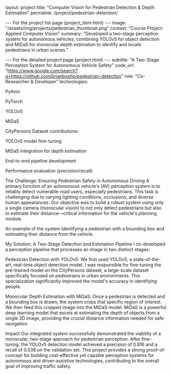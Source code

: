 layout: project
title: "Computer Vision for Pedestrian Detection & Depth Estimation"
permalink: /project/pedestrian-detection/

--- For the project list page (project_item.html) ---
image: "/assets/img/projects/pedestrian_thumbnail.png"
context: "Course Project: Applied Computer Vision"
summary: "Developed a two-stage perception system for autonomous vehicles, combining YOLOv5 for object detection and MiDaS for monocular depth estimation to identify and locate pedestrians in urban scenes."

--- For the detailed project page (project.html) ---
subtitle: "A Two-Stage Perception System for Autonomous Vehicle Safety"
code_url: "https://www.google.com/search?q=https://github.com/brianbosho/pedestrian-detection"
role: "Co-Researcher & Developer"
technologies:

Python

PyTorch

YOLOv5

MiDaS

CityPersons Dataset
contributions:

YOLOv5 model fine-tuning

MiDaS integration for depth estimation

End-to-end pipeline development

Performance evaluation (precision/recall)

The Challenge: Ensuring Pedestrian Safety in Autonomous Driving
A primary function of an autonomous vehicle's (AV) perception system is to reliably detect vulnerable road users, especially pedestrians. This task is challenging due to varying lighting conditions, occlusions, and diverse human appearances. Our objective was to build a robust system using only a single camera (monocular vision) to not only detect pedestrians but also to estimate their distance—critical information for the vehicle's planning module.

An example of the system identifying a pedestrian with a bounding box and estimating their distance from the vehicle.

My Solution: A Two-Stage Detection and Estimation Pipeline
I co-developed a perception pipeline that processes an image in two distinct stages:

Pedestrian Detection with YOLOv5: We first used YOLOv5, a state-of-the-art, real-time object detection model. I was responsible for fine-tuning the pre-trained model on the CityPersons dataset, a large-scale dataset specifically focused on pedestrians in urban environments. This specialization significantly improved the model's accuracy in identifying people.

Monocular Depth Estimation with MiDaS: Once a pedestrian is detected and a bounding box is drawn, the system crops that specific region of interest. We then feed this cropped image into the MiDaS model. MiDaS is a powerful deep learning model that excels at estimating the depth of objects from a single 2D image, providing the crucial distance information needed for safe navigation.

Impact
Our integrated system successfully demonstrated the viability of a monocular, two-stage approach for pedestrian perception. After fine-tuning, the YOLOv5 detection model achieved a precision of 0.816 and a recall of 0.538 on the validation set. This project provides a strong proof-of-concept for building cost-effective yet capable perception systems for autonomous and driver-assistive technologies, contributing to the overall goal of improving traffic safety.